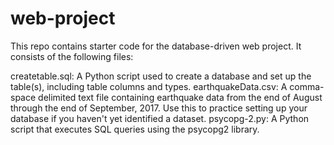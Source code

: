 # web-project
This repo contains starter code for the database-driven web project. It consists of the following files:

createtable.sql: A Python script used to create a database and set up the table(s), including table columns and types.
earthquakeData.csv: A comma-space delimited text file containing earthquake data from the end of August through the end of September, 2017. Use this to practice setting up your database if you haven't yet identified a dataset.
psycopg-2.py: A Python script that executes SQL queries using the psycopg2 library.

